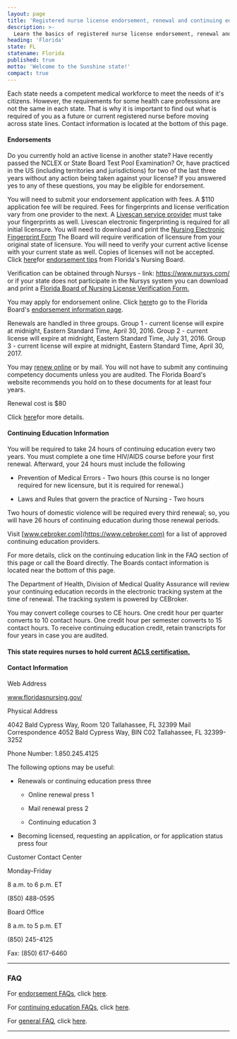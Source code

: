 ```yaml
---
layout: page
title: 'Registered nurse license endorsement, renewal and continuing education in Florida | ACLS Training Center'
description: >-
  Learn the basics of registered nurse license endorsement, renewal and continuing education in Florida.
heading: 'Florida'
state: FL
statename: Florida
published: true
motto: 'Welcome to the Sunshine state!'
compact: true
---
```


Each state needs a competent medical workforce to meet the needs of it's
citizens. However, the requirements for some health care professions are
not the same in each state. That is why it is important to find out what
is required of you as a future or current registered nurse before moving
across state lines. Contact information is located at the bottom of this
page.

#### Endorsements

Do you currently hold an active license in another state? Have recently
passed the NCLEX or State Board Test Pool Examination? Or, have
practiced in the US (including territories and jurisdictions) for two of
the last three years without any action being taken against your
license? If you answered yes to any of these questions, you may be
eligible for endorsement.

You will need to submit your endorsement application with fees. A \$110
application fee will be required. Fees for fingerprints and license
verification vary from one provider to the next. A [Livescan service
provider](http://www.flhealthsource.gov/background-screening/) must take
your fingerprints as well. Livescan electronic fingerprinting is
required for all initial licensure. You will need to download and print
the [Nursing Electronic Fingerprint
Form](https://floridasnursing.gov/forms/electronic-fingerprinting-form-nursing.pdf "Nursing
              Electronic Fingerprint Form") The Board will require
verification of licensure from your original state of licensure. You
will need to verify your current active license with your current state
as well. Copies of licenses will not be accepted. Click
[here](https://floridasnursing.gov/forms/top-10-endorsement-quick-tips.pdf)for
[endorsement
tips](https://floridasnursing.gov/forms/top-10-endorsement-quick-tips.pdf)
from Florida's Nursing Board.

Verification can be obtained through Nursys - link:
https://www.nursys.com/ or if your state does not participate in the
Nursys system you can download and print a [Florida Board of Nursing
License Verification
Form.](https://floridasnursing.gov/forms/nurse-lic-ver-request-info.pdf)

You may apply for endorsement online. Click
[here](https://floridasnursing.gov/licensing/licensed-practical-nurse-registered-nurse-by-endorsement/)to
go to the Florida Board's [endorsement information
page](https://floridasnursing.gov/licensing/licensed-practical-nurse-registered-nurse-by-endorsement/).

Renewals are handled in three groups. Group 1 - current license will
expire at midnight, Eastern Standard Time, April 30, 2016. Group 2 -
current license will expire at midnight, Eastern Standard Time, July 31,
2016. Group 3 - current license will expire at midnight, Eastern
Standard Time, April 30, 2017.

You may [renew
online](https://mqaonline.doh.state.fl.us/datamart/voservicesportal/)
or by mail. You will not have to submit any continuing competency
documents unless you are audited. The Florida Board's website recommends
you hold on to these documents for at least four years.

Renewal cost is \$80

Click
[here](https://floridasnursing.gov/renewals/registered-nurse-rn/)for
more details.

#### Continuing Education Information

You will be required to take 24 hours of continuing education every two
years. You must complete a one time HIV/AIDS course before your first
renewal. Afterward, your 24 hours must include the following

-   Prevention of Medical Errors - Two hours (this course is no longer
    required for new licensure, but it is required for renewal.)

-   Laws and Rules that govern the practice of Nursing - Two hours

Two hours of domestic violence will be required every third renewal; so,
you will have 26 hours of continuing education during those renewal
periods.

Visit [www.cebroker.com](https://www.cebroker.com) for a list of
approved continuing education providers.

For more details, click on the continuing education link in the FAQ
section of this page or call the Board directly. The Boards contact
information is located near the bottom of this page.

The Department of Health, Division of Medical Quality Assurance will
review your continuing education records in the electronic tracking
system at the time of renewal. The tracking system is powered by
CEBroker.

You may convert college courses to CE hours. One credit hour per quarter
converts to 10 contact hours. One credit hour per semester converts to
15 contact hours. To receive continuing education credit, retain
transcripts for four years in case you are audited.

#### This state requires nurses to hold current [ACLS certification.](https://www.acls.net/florida-acls-pals-bls.htm)

#### Contact Information

Web Address

www.floridasnursing.gov/

Physical Address

4042 Bald Cypress Way, Room 120
Tallahassee, FL 32399
Mail Correspondence
4052 Bald Cypress Way, BIN C02
Tallahassee, FL 32399-3252

Phone Number: 1.850.245.4125

The following options may be useful:

-   Renewals or continuing education press three

    -   Online renewal press 1

    -   Mail renewal press 2

    -   Continuing education 3

-   Becoming licensed, requesting an application, or for application
    status press four

Customer Contact Center

Monday-Friday

8 a.m. to 6 p.m. ET

​(850) 488-0595

Board Office

8 a.m. to 5 p.m. ET

​(850) 245-4125

Fax: (850) 617-6460

* * * * *

### FAQ

For [endorsement
FAQs](https://floridasnursing.gov/nursing-faqs/licensure-by-endorsement/),
click
[here](https://floridasnursing.gov/nursing-faqs/licensure-by-endorsement/).

For [continuing education
FAQs](https://floridasnursing.gov/continuing-education-faqs/), click
[here](https://floridasnursing.gov/continuing-education-faqs/).

For [general FAQ](https://floridasnursing.gov/help-center/), click
[here](https://floridasnursing.gov/help-center/).

* * * * *
